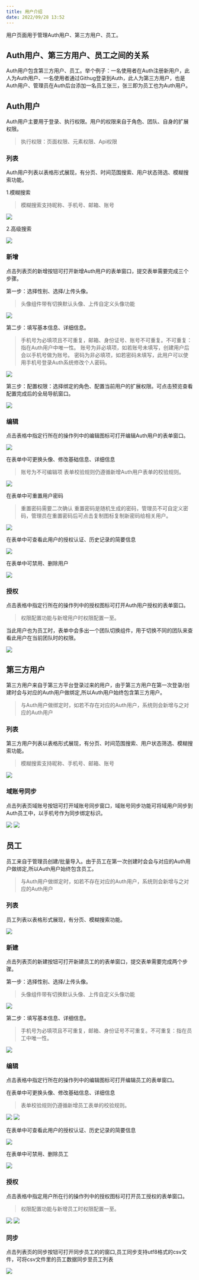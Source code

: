 ```yaml
---
title: 用户介绍
date: 2022/09/28 13:52
---
```


用户页面用于管理Auth用户、第三方用户、员工。

## Auth用户、第三方用户、员工之间的关系

Auth用户包含第三方用户、员工。举个例子：一名使用者在Auth注册新用户，此人为Auth用户、一名使用者通过Githug登录到Auth，此人为第三方用户，也是Auth用户、管理员在Auth后台添加一名员工张三，张三即为员工也为Auth用户。

## Auth用户

Auth用户主要用于登录、执行权限。用户的权限来自于角色、团队、自身的扩展权限。
> 执行权限：页面权限、元素权限、Api权限

### 列表

Auth用户列表以表格形式展现，有分页、时间范围搜索、用户状态筛选、模糊搜索功能。

1.模糊搜索

> 模糊搜索支持昵称、手机号、邮箱、账号

![](\stack\auth\user-search.png)

2.高级搜索

![](\stack\auth\user-advanced-search-icon.png)

### 新增

点击列表页的新增按钮可打开新增Auth用户的表单窗口，提交表单需要完成三个步骤。

第一步：选择性别、选择/上传头像。

> 头像组件带有切换默认头像、上传自定义头像功能

![](\stack\auth\user-add-step1.png)

第二步：填写基本信息、详细信息。

> 手机号为必填项且不可重复，邮箱、身份证号、账号不可重复。不可重复：指在Auth用户中唯一性。
> 账号为非必填项，如若账号未填写，创建用户后会以手机号做为账号。
> 密码为非必填项，如若密码未填写，此用户可以使用手机号登录Auth系统修改个人密码。

![](\stack\auth\user-add-step2.png)

第三步：配置权限：选择绑定的角色、配置当前用户的扩展权限。可点击预览查看配置完成后的全局导航窗口。

![](\stack\auth\user-add-step3.png)

### 编辑

点击表格中指定行所在的操作列中的编辑图标可打开编辑Auth用户的表单窗口。

![](\stack\auth\user-edit-icon.png)

在表单中可更换头像、修改基础信息、详细信息

> 账号为不可编辑项
> 表单校验规则仍遵循新增Auth用户表单的校验规则。

![](\stack\auth\user-edit.png)

在表单中可重置用户密码

> 重置密码需要二次确认
> 重置密码是随机生成的密码，管理员不可自定义密码，管理员在重置密码后可点击复制图标复制新密码给相关用户。

![](\stack\auth\user-reset-password.png)

在表单中可查看此用户的授权认证、历史记录的简要信息

![](\stack\auth\user-record.png)

在表单中可禁用、删除用户

![](\stack\auth\user-remove-disabled.png)

### 授权

点击表格中指定行所在的操作列中的授权图标可打开Auth用户授权的表单窗口。

> 权限配置功能与新增用户时权限配置一至。

当此用户也为员工时，表单中会多出一个团队切换组件，用于切换不同的团队来查看此用户在当前团队时的权限。

![](\stack\auth\user-authorize.png)

## 第三方用户

第三方用户来自于第三方平台登录过来的用户，由于第三方用户在第一次登录/创建时会与对应的Auth用户做绑定,所以Auth用户始终包含第三方用户。

> 与Auth用户做绑定时，如若不存在对应的Auth用户，系统则会新增与之对应的Auth用户

### 列表

第三方用户列表以表格形式展现，有分页、时间范围搜索、用户状态筛选、模糊搜索功能。

> 模糊搜索支持昵称、手机号、邮箱、账号

![](\stack\auth\third-party-user-search.png)

### 域账号同步

点击列表页域账号按钮可打开域账号同步窗口，域账号同步功能可将域用户同步到Auth员工中，以手机号作为同步绑定标识。

![](\stack\auth\third-party-user-ldap-icon.png)
![](\stack\auth\third-party-user-ldap.png)

## 员工

员工来自于管理员创建/批量导入。由于员工在第一次创建时会会与对应的Auth用户做绑定,所以Auth用户始终包含员工。

> 与Auth用户做绑定时，如若不存在对应的Auth用户，系统则会新增与之对应的Auth用户

### 列表

员工列表以表格形式展现，有分页、模糊搜索功能。

![](\stack\auth\staff-search.png)

### 新建

点击列表页的新建按钮可打开新建员工的的表单窗口，提交表单需要完成两个步骤。

第一步：选择性别、选择/上传头像。

> 头像组件带有切换默认头像、上传自定义头像功能

![](\stack\auth\staff-add-step1.png)

第二步：填写基本信息、详细信息。

> 手机号为必填项且不可重复，邮箱、身份证号不可重复。不可重复：指在员工中唯一性。

![](\stack\auth\staff-add-step2.png)

### 编辑

点击表格中指定行所在的操作列中的编辑图标可打开编辑员工的表单窗口。

在表单中可更换头像、修改基础信息、详细信息

> 表单校验规则仍遵循新增员工表单的校验规则。

![](\stack\auth\staff-edit-icon.png)
![](\stack\auth\staff-edit.png)

在表单中可查看此用户的授权认证、历史记录的简要信息

![](\stack\auth\staff-record.png)

在表单中可禁用、删除员工

![](\stack\auth\staff-remove-disabled.png)

### 授权

点击表格中指定用户所在行的操作列中的授权图标可打开员工授权的表单窗口。

> 权限配置功能与新增员工时权限配置一至。

![](\stack\auth\staff-authorize-icon.png)
![](\stack\auth\staff-authorize.png)

### 同步

点击列表页的同步按钮可打开同步员工的的窗口,员工同步支持utf8格式的csv文件，可将csv文件里的员工数据同步至员工列表

![](\stack\auth\staff-sync.png)